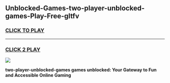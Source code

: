 
## Unblocked-Games-two-player-unblocked-games-Play-Free-gltfv
<h3>
<a href="https://premium76.site?title=two-player-unblocked-games&ref=23A">CLICK TO PLAY</a></h3>
<hr>

<h3>
<a href="https://premium76.site?title=two-player-unblocked-games&ref=23A">CLICK 2 PLAY</a>
  
</h3>

<a href="https://premium76.site?title=two-player-unblocked-games&ref=23A"><img src="https://clearcache.store/games.png"></a>


**two-player-unblocked-games games unblocked: Your Gateway to Fun and Accessible Online Gaming**
